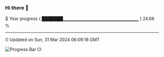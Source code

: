 ### Hi there 👋

⏳ Year progress { ███████▁▁▁▁▁▁▁▁▁▁▁▁▁▁▁▁▁▁▁▁▁▁▁ } 24.66 %

---

⏰ Updated on Sun, 31 Mar 2024 06:09:18 GMT

![Progress Bar CI](https://github.com/Shyam-Makwana/GitHub-Actions-Demo/workflows/Progress%20Bar%20CI/badge.svg)
